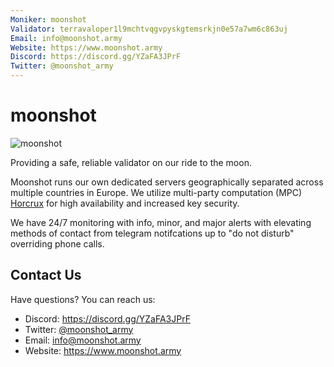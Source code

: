 ```yaml
---
Moniker: moonshot
Validator: terravaloper1l9mchtvqgvpyskgtemsrkjn0e57a7wm6c863uj
Email: info@moonshot.army
Website: https://www.moonshot.army
Discord: https://discord.gg/YZaFA3JPrF
Twitter: @moonshot_army
---
```


# moonshot
![moonshot](moonshot.jpg)

Providing a safe, reliable validator on our ride to the moon.

Moonshot runs our own dedicated servers geographically separated across multiple countries in Europe.  We utilize multi-party computation (MPC) [Horcrux](https://github.com/strangelove-ventures/horcrux) for high availability and increased key security. 

We have 24/7 monitoring with info, minor, and major alerts with elevating methods of contact from telegram notifcations up to "do not disturb" overriding phone calls.

## Contact Us

Have questions? You can reach us:

- Discord: https://discord.gg/YZaFA3JPrF
- Twitter: [@moonshot_army](https://twitter.com/moonshot_army)
- Email: info@moonshot.army
- Website: https://www.moonshot.army
